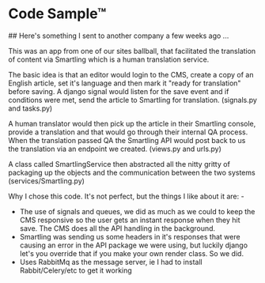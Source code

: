 # Code Sample™
## Here's something I sent to another company a few weeks ago ... 

This was an app from one of our sites ballball, that facilitated the translation of
content via Smartling which is a human translation service.

The basic idea is that an editor would login to the CMS, create a copy of an English
article, set it's language and then mark it "ready for translation" before saving. A
django signal would listen for the save event and if conditions were met, send the
article to Smartling for translation. (signals.py and tasks.py)

A human translator would then pick up the article in their Smartling console, provide a
translation and that would go through their internal QA process. When the translation
passed QA the Smartling API would post back to us the translation via an endpoint we
created. (views.py and urls.py)

A class called SmartlingService then abstracted all the nitty gritty of packaging up the
objects and the communication between the two systems (services/Smartling.py)

Why I chose this code. It's not perfect, but the things I like about it are: -
* The use of signals and queues, we did as much as we could to keep the CMS responsive so
the user gets an instant response when they hit save. The CMS does all the API handling
in the background.
* Smartling was sending us some headers in it's responses that were causing an error in
the API package we were using, but luckily django let's you override that if you make your
own render class. So we did.
* Uses RabbitMq as the message server, ie I had to install Rabbit/Celery/etc to get it working
